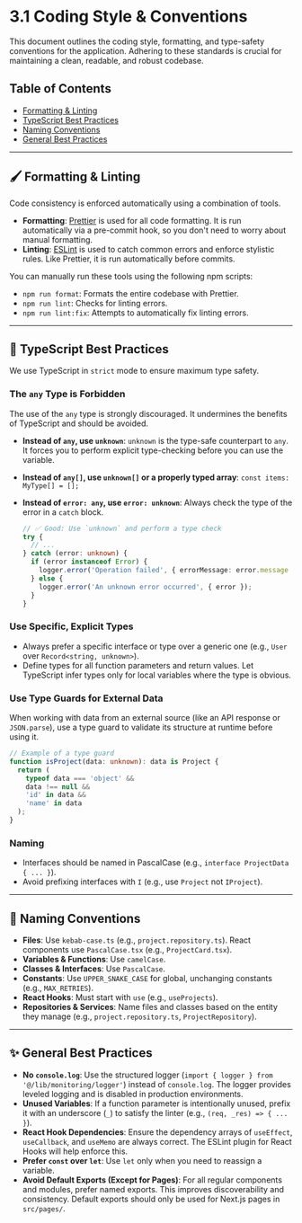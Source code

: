 # 3.1 Coding Style & Conventions

This document outlines the coding style, formatting, and type-safety conventions for the application. Adhering to these standards is crucial for maintaining a clean, readable, and robust codebase.

## Table of Contents
- [Formatting & Linting](#-formatting--linting)
- [TypeScript Best Practices](#-typescript-best-practices)
- [Naming Conventions](#-naming-conventions)
- [General Best Practices](#-general-best-practices)

---

## 🖌️ Formatting & Linting

Code consistency is enforced automatically using a combination of tools.

-   **Formatting**: [Prettier](https://prettier.io/) is used for all code formatting. It is run automatically via a pre-commit hook, so you don't need to worry about manual formatting.
-   **Linting**: [ESLint](https://eslint.org/) is used to catch common errors and enforce stylistic rules. Like Prettier, it is run automatically before commits.

You can manually run these tools using the following npm scripts:
-   `npm run format`: Formats the entire codebase with Prettier.
-   `npm run lint`: Checks for linting errors.
-   `npm run lint:fix`: Attempts to automatically fix linting errors.

---

## 🔷 TypeScript Best Practices

We use TypeScript in `strict` mode to ensure maximum type safety.

### The `any` Type is Forbidden
The use of the `any` type is strongly discouraged. It undermines the benefits of TypeScript and should be avoided.

-   **Instead of `any`, use `unknown`**: `unknown` is the type-safe counterpart to `any`. It forces you to perform explicit type-checking before you can use the variable.
-   **Instead of `any[]`, use `unknown[]` or a properly typed array**: `const items: MyType[] = [];`
-   **Instead of `error: any`, use `error: unknown`**: Always check the type of the error in a `catch` block.

    ```typescript
    // ✅ Good: Use `unknown` and perform a type check
    try {
      // ...
    } catch (error: unknown) {
      if (error instanceof Error) {
        logger.error('Operation failed', { errorMessage: error.message });
      } else {
        logger.error('An unknown error occurred', { error });
      }
    }
    ```

### Use Specific, Explicit Types
-   Always prefer a specific interface or type over a generic one (e.g., `User` over `Record<string, unknown>`).
-   Define types for all function parameters and return values. Let TypeScript infer types only for local variables where the type is obvious.

### Use Type Guards for External Data
When working with data from an external source (like an API response or `JSON.parse`), use a type guard to validate its structure at runtime before using it.

```typescript
// Example of a type guard
function isProject(data: unknown): data is Project {
  return (
    typeof data === 'object' &&
    data !== null &&
    'id' in data &&
    'name' in data
  );
}
```

### Naming
-   Interfaces should be named in PascalCase (e.g., `interface ProjectData { ... }`).
-   Avoid prefixing interfaces with `I` (e.g., use `Project` not `IProject`).

---

## 📛 Naming Conventions

-   **Files**: Use `kebab-case.ts` (e.g., `project.repository.ts`). React components use `PascalCase.tsx` (e.g., `ProjectCard.tsx`).
-   **Variables & Functions**: Use `camelCase`.
-   **Classes & Interfaces**: Use `PascalCase`.
-   **Constants**: Use `UPPER_SNAKE_CASE` for global, unchanging constants (e.g., `MAX_RETRIES`).
-   **React Hooks**: Must start with `use` (e.g., `useProjects`).
-   **Repositories & Services**: Name files and classes based on the entity they manage (e.g., `project.repository.ts`, `ProjectRepository`).

---

## ✨ General Best Practices

-   **No `console.log`**: Use the structured logger (`import { logger } from '@/lib/monitoring/logger'`) instead of `console.log`. The logger provides leveled logging and is disabled in production environments.
-   **Unused Variables**: If a function parameter is intentionally unused, prefix it with an underscore (`_`) to satisfy the linter (e.g., `(req, _res) => { ... }`).
-   **React Hook Dependencies**: Ensure the dependency arrays of `useEffect`, `useCallback`, and `useMemo` are always correct. The ESLint plugin for React Hooks will help enforce this.
-   **Prefer `const` over `let`**: Use `let` only when you need to reassign a variable.
-   **Avoid Default Exports (Except for Pages)**: For all regular components and modules, prefer named exports. This improves discoverability and consistency. Default exports should only be used for Next.js pages in `src/pages/`. 